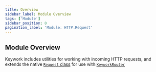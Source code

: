 ```yaml
---
title: Overview
sidebar_label: Module Overview
tags: ['Module']
sidebar_position: 0
pagination_label: 'Module: HTTP.Request'
---
```


## Module Overview

Keywork includes utilities for working with incoming HTTP requests,
and extends the native [`Request` class](https://developer.mozilla.org/en-US/docs/Web/API/Request)
for use with [`KeyworkRouter`](/modules/router/api/classes/KeyworkRouter)
